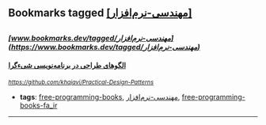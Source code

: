## Bookmarks tagged [[مهندسی-نرم‌افزار]](https://www.bookmarks.dev?q=[مهندسی-نرم‌افزار])

_<sup><sup>[www.bookmarks.dev/tagged/مهندسی-نرم‌افزار](https://www.bookmarks.dev/tagged/مهندسی-نرم‌افزار)</sup></sup>_
---
#### [الگوهای طراحی در برنامه‌نویسی شیء‌گرا](https://github.com/khajavi/Practical-Design-Patterns)
_<sup>https://github.com/khajavi/Practical-Design-Patterns</sup>_

* **tags**: [free-programming-books](../tagged/free-programming-books.md), [مهندسی-نرم‌افزار](../tagged/مهندسی-نرم‌افزار.md), [free-programming-books-fa_ir](../tagged/free-programming-books-fa_ir.md)
---
